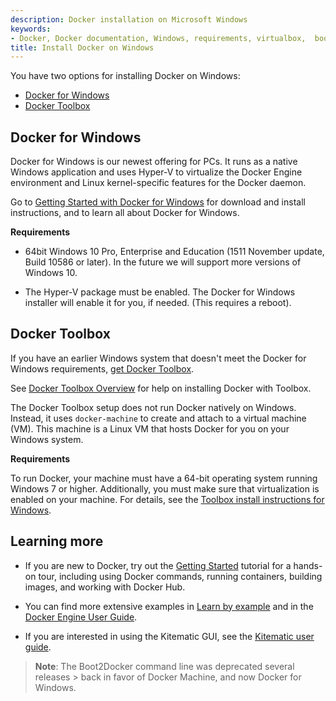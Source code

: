 ```yaml
---
description: Docker installation on Microsoft Windows
keywords:
- Docker, Docker documentation, Windows, requirements, virtualbox,  boot2docker
title: Install Docker on Windows
---
```


You have two options for installing Docker on Windows:

- [Docker for Windows](windows.md#docker-for-windows)
- [Docker Toolbox](windows.md#docker-toolbox)

## Docker for Windows

Docker for Windows is our newest offering for PCs. It runs as a native Windows application and uses Hyper-V to virtualize the Docker Engine environment and Linux kernel-specific features for the Docker daemon.

Go to [Getting Started with Docker for Windows](/docker-for-windows/) for download and install instructions, and to learn all about Docker for Windows.

**Requirements**

* 64bit Windows 10 Pro, Enterprise and Education (1511 November update, Build 10586 or later). In the future we will support more versions of Windows 10.

* The Hyper-V package must be enabled. The Docker for Windows installer will enable it for you, if needed. (This requires a reboot).

## Docker Toolbox

If you have an earlier Windows system that doesn't meet the Docker for Windows requirements, <a href="https://www.docker.com/products/docker-toolbox" target="_blank">get Docker Toolbox</a>.

See [Docker Toolbox Overview](/toolbox/overview.md) for help on installing Docker with Toolbox.

The Docker Toolbox setup does not run Docker natively on Windows. Instead, it uses `docker-machine` to create and attach to a virtual machine (VM). This machine is a Linux VM that hosts Docker for you on your Windows system.

**Requirements**

To run Docker, your machine must have a 64-bit operating system running Windows 7 or higher. Additionally, you must make sure that virtualization is enabled on your machine. For details, see the [Toolbox install instructions for Windows](/toolbox/toolbox_install_windows.md).

## Learning more

* If you are new to Docker, try out the [Getting Started](../getstarted/index.md) tutorial for a hands-on tour, including using Docker commands, running containers, building images, and working with Docker Hub.

* You can find more extensive examples in [Learn by example](../tutorials/index.md) and in the [Docker Engine User Guide](../userguide/index.md).

* If you are interested in using the Kitematic GUI, see the [Kitematic user guide](/kitematic/userguide/).

> **Note**: The Boot2Docker command line was deprecated several releases > back in favor of Docker Machine, and now Docker for Windows.
